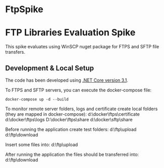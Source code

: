 # FtpSpike
# FTP Libraries Evaluation Spike

This spike evaluates using WinSCP nuget package for FTPS and SFTP file transfers.

## Development & Local Setup
The code has been developed using [.NET Core version 3.1](https://www.microsoft.com/net/download/core).

To FTPS and SFTP servers, you can execute the docker-compose file:

```
docker-compose up -d --build
```

To monitor remote server folders, logs and certificate create local folders (they are mapped in docker-compose):
d:\docker\ftps\certificate
d:\docker\ftps\logs
D:\docker\ftps\share
d:\docker\sftp\share

Before running the application create test folders:
d:\ftp\upload
d:\ftp\download

Insert some files into:
d:\ftp\upload

After running the application the files should be transferred into:
d:\ftp\download
